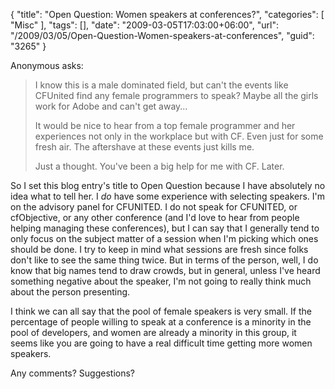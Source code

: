 {
	"title": "Open Question: Women speakers at conferences?",
	"categories": [
		"Misc"
	],
	"tags": [],
	"date": "2009-03-05T17:03:00+06:00",
	"url": "/2009/03/05/Open-Question-Women-speakers-at-conferences",
	"guid": "3265"
}

Anonymous asks:

<blockquote>
<p>
I know this is a male dominated field, but can't the events like CFUnited find any female programmers to speak? Maybe all the girls work for Adobe and can't get away...
</p>
<p>
It would be nice to hear from a top female programmer and her
experiences not only in the workplace but with CF. Even just for some fresh air. The aftershave at these events just kills me.
</p>
<p>
Just a thought. You've been a big help for me with CF. Later.
</p>
</blockquote>

So I set this blog entry's title to Open Question because I have absolutely no idea what to tell her. I <i>do</i> have some experience with selecting speakers. I'm on the advisory panel for CFUNITED. I do not speak for CFUNITED, or cfObjective, or any other conference (and I'd love to hear from people helping managing these conferences), but I can say that I generally tend to only focus on the subject matter of a session when I'm picking which ones should be done. I try to keep in mind what sessions are fresh since folks don't like to see the same thing twice. But in terms of the person, well, I do know that big names tend to draw crowds, but in general, unless I've heard something negative about the speaker, I'm not going to really think much about the person presenting. 

I think we can all say that the pool of female speakers is very small. If the percentage of people willing to speak at a conference is a minority in the pool of developers, and women are already a minority in this group, it seems like you are going to have a real difficult time getting more women speakers.

Any comments? Suggestions?